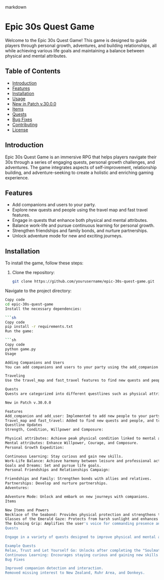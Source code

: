 markdown
# Epic 30s Quest Game

Welcome to the Epic 30s Quest Game! This game is designed to guide players through personal growth, adventures, and building relationships, all while achieving various life goals and maintaining a balance between physical and mental attributes.

## Table of Contents
- [Introduction](#introduction)
- [Features](#features)
- [Installation](#installation)
- [Usage](#usage)
- [New in Patch v.30.0.0](#new-in-patch-v3000)
- [Items](#items)
- [Quests](#quests)
- [Bug Fixes](#bug-fixes)
- [Contributing](#contributing)
- [License](#license)

## Introduction
Epic 30s Quest Game is an immersive RPG that helps players navigate their 30s through a series of engaging quests, personal growth challenges, and adventures. The game integrates aspects of self-improvement, relationship building, and adventure-seeking to create a holistic and enriching gaming experience.

## Features
- Add companions and users to your party.
- Explore new quests and people using the travel map and fast travel features.
- Engage in quests that enhance both physical and mental attributes.
- Balance work-life and pursue continuous learning for personal growth.
- Strengthen friendships and family bonds, and nurture partnerships.
- Unlock adventure mode for new and exciting journeys.

## Installation
To install the game, follow these steps:

1. Clone the repository:
   ```sh
   git clone https://github.com/yourusername/epic-30s-quest-game.git
Navigate to the project directory:

 ```sh
Copy code
cd epic-30s-quest-game
Install the necessary dependencies:

 ```sh
Copy code
pip install -r requirements.txt
Run the game:

 ```sh
Copy code
python game.py
Usage

Adding Companions and Users
You can add companions and users to your party using the add_companion and add_user commands. These features help you build a supportive network as you navigate through various quests.

Traveling
Use the travel_map and fast_travel features to find new quests and people, and to travel faster to destinations. These features save time and enhance the gameplay experience.

Quests
Quests are categorized into different questlines such as physical attributes, mental attributes, personal growth, friendships and relationships, and adventures. Each questline offers unique challenges and rewards.

New in Patch v.30.0.0

Features
Add_companion and add_user: Implemented to add new people to your party.
Travel_map and fast_travel: Added to find new quests and people, and travel faster to destinations.
Questline Updates
Strength, Condition, Willpower and Composure:

Physical attributes: Achieve peak physical condition linked to mental attributes.
Mental attributes: Enhance Willpower, Courage, and Composure.
Personal Growth Expedition:

Continuous Learning: Stay curious and gain new skills.
Work-Life Balance: Achieve harmony between leisure and professional activities.
Goals and Dreams: Set and pursue life goals.
Personal Friendships and Relationships Campaign:

Friendships and Family: Strengthen bonds with allies and relatives.
Partnerships: Develop and nurture partnerships.
Adventures:

Adventure Mode: Unlock and embark on new journeys with companions.
Items

New Items and Powers
Necklace of the Seabond: Provides physical protection and strengthens the heart and mind.
Glasses of the Emerald Gaze: Protects from harsh sunlight and enhances coolness.
The Echoing Grip: Amplifies the user's voice for commanding presence and leadership.
Quests

Engage in a variety of quests designed to improve physical and mental attributes, foster personal growth, and build strong relationships.

Example Quests
Relax, Trust and Let Yourself Go: Unlocks after completing the "Soulmate Search" questline.
Continuous Learning: Encourages staying curious and gaining new skills.
Bug Fixes

Improved companion detection and interaction.
Removed missing interest to New Zealand, Ruhr Area, and Donkeys.
